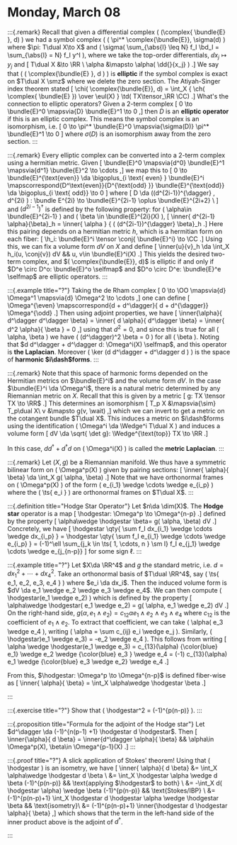 # Monday, March 08

:::{.remark}
Recall that given a differential complex \( (\complex{ \bundle{E} }, d) \) we had a symbol complex \( ( \pi^* \complex{\bundle{E}}, \sigma(d) \) where $\pi: T\dual X\to X$ and \( \sigma( \sum_{\abs{I} \leq N} f_I \bd_I = \sum_{\abs{I} = N} f_I y^I \), where we take the top-order differentials, $\dd{}{x_j} \mapsto y_j$ and 
\[
T\dual X &\to \RR \\
\alpha &\mapsto \alpha( \dd{}{x_j} )
.\]
We say that \( ( \complex{\bundle{E} }, d ) \) is **elliptic** if the symbol complex is exact on $T\dual X \smz$ where we delete the zero section.
The Atiyah-Singer index theorem stated
\[
\chi( \complex{\bundle{E}}, d) = \int_X { \ch( \complex{ \bundle{E} }) \over \eul(X) } \td( TX\tensor_\RR \CC)
.\]
What's the connection to elliptic operators?
Given a 2-term complex 
\[
0 \to \bundle{E}^0 \mapsvia{D} \bundle{E}^1 \to 0
,\]
then $D$ is an **elliptic operator** if this is an elliptic complex.
This means the symbol complex is an isomorphism, i.e. 
\[
0 \to \pi^* \bundle{E}^0 \mapsvia{\sigma(D)} \pi^* \bundle{E}^1 \to 0
\]
where $\sigma(D)$ is an isomorphism away from the zero section.
:::

:::{.remark}
Every elliptic complex can be converted into a 2-term complex using a hermitian metric.
Given 
\[
\bundle{E}^0 \mapsvia{d^0} \bundle{E}^1 \mapsvia{d^1} \bundle{E}^2 \to \cdots
,\]
we map this to 
\[
0 \to \bundle{E}^{\text{even}} \da \bigoplus_{i \text{ even} } \bundle{E}^i 
\mapscorrespond{D^\text{even}}{D^{\text{odd} }} 
\bundle{E}^{\text{odd}} \da \bigoplus_{i \text{ odd}} \to 0
\]
where 
\[
D \da ((d^{2i-1})^{\dagger} , d^{2i} ) : \bundle E^{2i} \to \bundle{E}^{2i-1} \oplus \bundle{E}^{2i+2} \\
\]
and $(d^{2i-1})^{\dagger}$ is defined by the following property: for \( \alpha\in \bundle{E}^{2i-1} \) and \( \beta \in \bundle{E}^{2i}(X) \), 
\[
\inner{ d^{2i-1} \alpha}{\beta}_h = \inner{ \alpha } { ( (d^{2i-1})^{\dagger} \beta}_h
.\]
Here this pairing depends on a hermitian metric $h$, which is a hermitian form on each fiber:
\[
\h_i: \bundle{E}^i \tensor \conj{ \bundle{E}^i} \to \CC
.\]
Using this, we can fix a volume form $dV$ on $X$ and define
\[
\inner{u}{v}_h \da \int_X h_i(u, \conj{v}) dV && u, v\in \bundle{E}^i(X)
.\]
This yields the desired two-term complex, and $( \complex{\bundle{E}}, d)$ is elliptic if and only if $D^e \circ D^o: \bundle{E}^o \selfmap$ and $D^o \circ D^e: \bundle{E}^e \selfmap$ are elliptic operators.
:::

:::{.example title="?"}
Taking the de Rham complex
\[
0 \to \OO \mapsvia{d} \Omega^1 \mapsvia{d} \Omega^2 \to \cdots
,\]
one can define 
\[
\Omega^{\even} \mapscorrespond{d + d^\dagger}{ d + d^{\dagger}} \Omega^{\odd}
.\]
Then using adjoint properties, we have
\[
\inner{\alpha}{ d^\dagger d^\dagger \beta} = 
\inner{ d \alpha}{ d^\dagger \beta} =
\inner{ d^2 \alpha}{ \beta } = 
0
,\]
using that $d^2 = 0$, and since this is true for all \( \alpha, \beta \) we have \( (d^\dagger)^2 \beta = 0 \)  for all \( \beta \).
Noting that $d d^\dagger + d^\dagger d: \Omega^i(X) \selfmap$, and this operator is **the Laplacian**.
Moreover \( \ker (d d^\dagger + d^\dagger d ) \) is the space of **harmonic $i\dash$forms**.
:::

:::{.remark}
Note that this space of harmonic forms depended on the Hermitian metrics on $\bundle{E}^i$ and the volume form $dV$.
In the case $\bundle{E}^i \da \Omega^i$, there is a natural metric determined by any Riemannian metric on $X$.
Recall that this is given by a metric
\[
g: TX \tensor TX \to \RR$
.\]
This determines an isomorphism
\[
T_p X &\mapsvia{\sim} T_p\dual X\\
v &\mapsto g(v, \wait)
,\]
which we can invert to get a metric on the cotangent bundle $T\dual X$.
This induces a metric on $i\dash$forms using the identification \( \Omega^i \da \Wedge^i T\dual X \) and induces a volume form
\[
dV \da \sqrt{ \det g}: \Wedge^{\text{top}} TX \to \RR
.\]

In this case, $d d^\dagger + d^\dagger d$ on \( \Omega^i(X) \) is called the **metric Laplacian**.
:::

:::{.remark}
Let $(X, g)$ be a Riemannian manifold.
We thus have a symmetric bilinear form on \( \Omega^p(X) \) given by pairing sections:
\[
\inner{ \alpha}{ \beta} \da \int_X g( \alpha, \beta)
.\]
Note that we have orthonormal frames on \( \Omega^p(X) \) of the form \( e_{i_1} \wedge \cdots \wedge e_{i_p} \) where the \( \ts{ e_i } \)  are orthonormal frames on $T\dual X$.
:::

:::{.definition title="Hodge Star Operator"}
Let $n\da \dim(X)$.
The **Hodge star** operator is a map 
\[
\hodgestar: \Omega^p \to \Omega^{n-p}
.\]
defined by the property
\[
\alpha\wedge \hodgestar \beta= g( \alpha, \beta) dV
.\]
Concretely, we have 
\[
\hodgestar \qty{ \sum f_I dx_{i_1} \wedge \cdots \wedge dx_{i_p} } =
\hodgestar \qty{ \sum f_I e_{i_1} \wedge \cdots \wedge e_{i_p} } =
(-1)^\ell \sum_{j_k \in \ts{ 1, \cdots, n } \sm I} f_I e_{j_1} \wedge \cdots \wedge e_{j_{n-p}}
\]
for some sign $\ell$.
:::

:::{.example title="?"}
Let $X\da \RR^4$ and $g$ the standard metric, i.e. $d = dx_1^2 + \cdots + dx_4^2$.
Take an orthonormal basis of $T\dual \RR^4$, say \( \ts{ e_1, e_2, e_3, e_4 } \) where $e_i \da dx_i$.
Then the induced volume form is $dV \da e_1 \wedge e_2 \wedge e_3 \wedge e_4$.
We can then compute
\(
\hodgestar(e_1 \wedge e_2)
\)
which is defined by the property
\[
\alpha\wedge \hodgestar( e_1 \wedge e_2) = g( \alpha, e_1 \wedge e_2) dV
.\]
On the right-hand side, $g( \alpha, e_1 \wedge e_2) = c_{12} \alpha e_1 \wedge e_2 \wedge e_3 \wedge e_4$ where $c_{12}$ is the coefficient of $e_1 \wedge e_2$.
To extract that coefficient, we can take \( \alpha( e_3 \wedge e_4 \), writing \( \alpha = \sum c_{ij} e_i \wedge e_j \).
Similarly,  \( \hodgestar)e_1 \wedge e_3) = -e_2 \wedge e_4 \).
This follows from writing 
\[
\alpha \wedge \hodgestar(e_1 \wedge e_3) =
c_{13}(\alpha) {\color{blue} e_1} \wedge e_2 \wedge {\color{blue} e_3 } \wedge e_4 =
(-1) c_{13}(\alpha) e_1 \wedge {\color{blue} e_3 \wedge e_2} \wedge e_4
.\]

From this, $\hodgestar: \Omega^p \to \Omega^{n-p}$ is defined fiber-wise as
\[
\inner{ \alpha}{ \beta} = \int_X \alpha\wedge \hodgestar \beta
.\]


:::

:::{.exercise title="?"}
Show that \( \hodgestar^2 = (-1)^{p(n-p)} \).
:::

:::{.proposition title="Formula for the adjoint of the Hodge star"}
Let $d^\dagger \da (-1)^{n(p-1) +1} \hodgestar d \hodgestar$.
Then 
\[
\inner{\alpha}{ d \beta} = \inner{d^\dagger \alpha}{ \beta} && \alpha\in \Omega^p(X), \beta\in \Omega^{p-1}(X)
.\]
:::

:::{.proof title="?"}
A slick application of Stokes' theorem!
Using that \( \hodgestar \) is an isometry, we have
\[
\inner{ \alpha}{ d \beta} 
&= \int_X \alpha\wedge \hodgestar d \beta \\
&= \int_X \hodgestar \alpha \wedge d \beta 
(-1)^{p(n-p)} 
&& \text{applying $\hodgestar$ to both} \\
&= -\int_X d( \hodgestar \alpha) \wedge \beta (-1)^{p(n-p)}
&& \text{Stokes/IBP} \\
&= (-1)^{p(n-p)+1} \int_X \hodgestar d \hodgestar \alpha \wedge \hodgestar \beta 
&& \text{isometry}\\
&= (-1)^{p(n-p)+1} \inner{\hodgestar d \hodgestar \alpha}{ \beta}
,\]
which shows that the term in the left-hand side of the inner product above is the adjoint of $d^\dagger$.

:::


